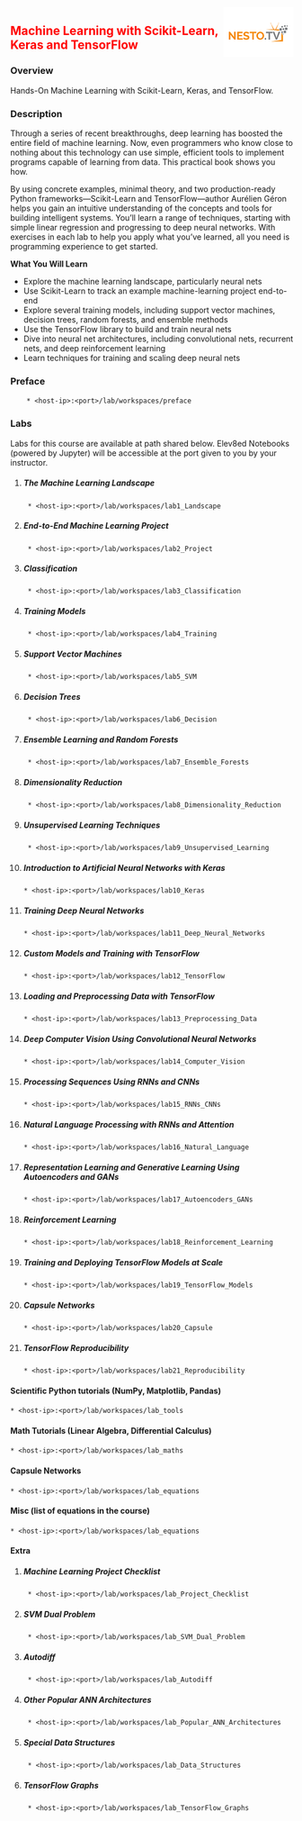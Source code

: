 <img align="right" src="./logo-small.png">

<h2><span style="color:red;">Machine Learning with Scikit-Learn, Keras and TensorFlow</span></h2>

### Overview
Hands-On Machine Learning with Scikit-Learn, Keras, and TensorFlow.

### Description
Through a series of recent breakthroughs, deep learning has boosted the entire field of machine learning. Now, even programmers who know close to nothing about this technology can use simple, efficient tools to implement programs capable of learning from data. This practical book shows you how.

By using concrete examples, minimal theory, and two production-ready Python frameworks—Scikit-Learn and TensorFlow—author Aurélien Géron helps you gain an intuitive understanding of the concepts and tools for building intelligent systems. You’ll learn a range of techniques, starting with simple linear regression and progressing to deep neural networks. With exercises in each lab to help you apply what you’ve learned, all you need is programming experience to get started.

**What You Will Learn**

- Explore the machine learning landscape, particularly neural nets
- Use Scikit-Learn to track an example machine-learning project end-to-end
- Explore several training models, including support vector machines, decision trees, random forests, and ensemble methods
- Use the TensorFlow library to build and train neural nets
- Dive into neural net architectures, including convolutional nets, recurrent nets, and deep reinforcement learning
- Learn techniques for training and scaling deep neural nets

### Preface
		* <host-ip>:<port>/lab/workspaces/preface

### Labs

Labs for this course are available at path shared below. Elev8ed Notebooks (powered by Jupyter) will be accessible at the port given to you by your instructor. 

1. ##### The Machine Learning Landscape
		* <host-ip>:<port>/lab/workspaces/lab1_Landscape
2. ##### End-to-End Machine Learning Project
		* <host-ip>:<port>/lab/workspaces/lab2_Project
3. ##### Classification
		* <host-ip>:<port>/lab/workspaces/lab3_Classification
4. ##### Training Models
		* <host-ip>:<port>/lab/workspaces/lab4_Training
5. ##### Support Vector Machines
		* <host-ip>:<port>/lab/workspaces/lab5_SVM
6. ##### Decision Trees
		* <host-ip>:<port>/lab/workspaces/lab6_Decision
7. ##### Ensemble Learning and Random Forests
		* <host-ip>:<port>/lab/workspaces/lab7_Ensemble_Forests
8. ##### Dimensionality Reduction
		* <host-ip>:<port>/lab/workspaces/lab8_Dimensionality_Reduction
9. ##### Unsupervised Learning Techniques
		* <host-ip>:<port>/lab/workspaces/lab9_Unsupervised_Learning
10. ##### Introduction to Artificial Neural Networks with Keras
		* <host-ip>:<port>/lab/workspaces/lab10_Keras
11. ##### Training Deep Neural Networks
		* <host-ip>:<port>/lab/workspaces/lab11_Deep_Neural_Networks
12. ##### Custom Models and Training with TensorFlow
		* <host-ip>:<port>/lab/workspaces/lab12_TensorFlow
13. ##### Loading and Preprocessing Data with TensorFlow
		* <host-ip>:<port>/lab/workspaces/lab13_Preprocessing_Data
14. ##### Deep Computer Vision Using Convolutional Neural Networks
		* <host-ip>:<port>/lab/workspaces/lab14_Computer_Vision
15. ##### Processing Sequences Using RNNs and CNNs
		* <host-ip>:<port>/lab/workspaces/lab15_RNNs_CNNs
16. ##### Natural Language Processing with RNNs and Attention
		* <host-ip>:<port>/lab/workspaces/lab16_Natural_Language
17. ##### Representation Learning and Generative Learning Using Autoencoders and GANs
		* <host-ip>:<port>/lab/workspaces/lab17_Autoencoders_GANs
18. ##### Reinforcement Learning
		* <host-ip>:<port>/lab/workspaces/lab18_Reinforcement_Learning
19. ##### Training and Deploying TensorFlow Models at Scale
		* <host-ip>:<port>/lab/workspaces/lab19_TensorFlow_Models
20.	##### Capsule Networks
		* <host-ip>:<port>/lab/workspaces/lab20_Capsule
21.	##### TensorFlow Reproducibility
		* <host-ip>:<port>/lab/workspaces/lab21_Reproducibility


#### Scientific Python tutorials (NumPy, Matplotlib, Pandas)
	* <host-ip>:<port>/lab/workspaces/lab_tools

#### Math Tutorials (Linear Algebra, Differential Calculus)
	* <host-ip>:<port>/lab/workspaces/lab_maths

#### Capsule Networks 
	* <host-ip>:<port>/lab/workspaces/lab_equations

#### Misc (list of equations in the course)
	* <host-ip>:<port>/lab/workspaces/lab_equations


#### Extra

1. ##### Machine Learning Project Checklist
		* <host-ip>:<port>/lab/workspaces/lab_Project_Checklist
2. ##### SVM Dual Problem
		* <host-ip>:<port>/lab/workspaces/lab_SVM_Dual_Problem
3. ##### Autodiff
		* <host-ip>:<port>/lab/workspaces/lab_Autodiff
4. ##### Other Popular ANN Architectures
		* <host-ip>:<port>/lab/workspaces/lab_Popular_ANN_Architectures
5. ##### Special Data Structures
		* <host-ip>:<port>/lab/workspaces/lab_Data_Structures
6. ##### TensorFlow Graphs
		* <host-ip>:<port>/lab/workspaces/lab_TensorFlow_Graphs


